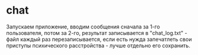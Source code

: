 # chat
Запускаем приложение, вводим сообщения сначала за 1-го пользователя, потом за 2-го, результат записывается в "chat_log.txt" - файл каждый раз перезаписывается, если есть нужда запечатлеть свои приступы психического расстройства - лучше отдельно его сохранить.
